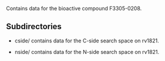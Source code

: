 Contains data for the bioactive compound F3305-0208.

## Subdirectories

- cside/ contains data for the C-side search space on rv1821.

- nside/ contains data for the N-side search space on rv1821.

